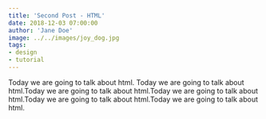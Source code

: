 ```yaml
---
title: 'Second Post - HTML'
date: 2018-12-03 07:00:00
author: 'Jane Doe'
image: ../../images/joy_dog.jpg
tags:
- design
- tutorial
---
```


Today we are going to talk about html. Today we are going to talk about html.Today we are going to talk about html.Today we are going to talk about html.Today we are going to talk about html.Today we are going to talk about html.
